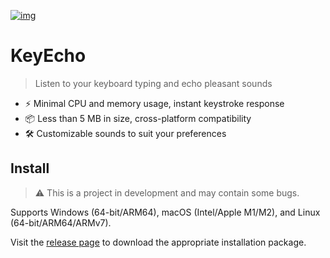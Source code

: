 [![img](https://beehiiv-images-production.s3.amazonaws.com/uploads/asset/file/72727833-89f0-4dd2-997a-8ffd45eaa8b2/Hello.png?t=1717771019)]()

# KeyEcho

> Listen to your keyboard typing and echo pleasant sounds

- ⚡️ Minimal CPU and memory usage, instant keystroke response
- 📦 Less than 5 MB in size, cross-platform compatibility
- 🛠️ Customizable sounds to suit your preferences

## Install

> ⚠️ This is a project in development and may contain some bugs.

Supports Windows (64-bit/ARM64), macOS (Intel/Apple M1/M2), and Linux (64-bit/ARM64/ARMv7).

Visit the [release page](https://github.com/ZacharyL2/KeyEcho/releases) to download the appropriate installation package.
